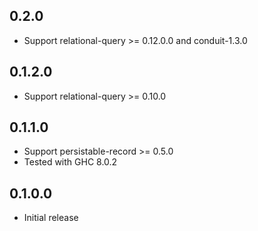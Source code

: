 ## 0.2.0

- Support relational-query >= 0.12.0.0 and conduit-1.3.0

## 0.1.2.0

- Support relational-query >= 0.10.0

## 0.1.1.0

- Support persistable-record >= 0.5.0
- Tested with GHC 8.0.2

## 0.1.0.0

- Initial release
